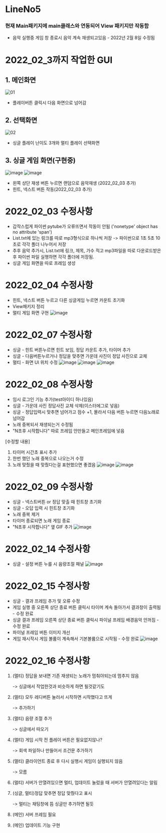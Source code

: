 # LineNo5

### 현재 Main패키지에 main클래스와 연동되어 View 패키지만 작동함
 * 음악 실행중 게임 창 종료시 음악 계속 재생되고있음 - 2022년 2월 8일 수정됨
# 2022_02_3까지 작업한 GUI
## 1. 메인화면
![01](https://user-images.githubusercontent.com/76654360/151514062-cec0e935-dec5-4767-bb2e-a54ebca71ad8.jpg)
  * 플레이버튼 클릭시 다음 화면으로 넘어감

## 2. 선택화면
![02](https://user-images.githubusercontent.com/76654360/151514145-558a90bb-3182-4ed4-b84e-18d69086f530.jpg)
  * 싱글 플레이 난이도 3개와 멀티 플레이 선택화면

## 3. 싱글 게임 화면(구현중)
![image](https://user-images.githubusercontent.com/76654360/152303822-9da3b317-9ef0-4c16-9904-4d91474b86a4.png)
![image](https://user-images.githubusercontent.com/76654360/152303862-5e74632e-2bcc-4cbb-8437-551f438eed5a.png)
  * 왼쪽 상단 재생 버튼 누르면 랜덤으로 음악재생 (2022_02_03 추가)
  * 힌트, 넥스트 버튼 작동(2022_02_03 추가)

    
# 2022_02_03 수정사항
 * 갑작스럽게 파이썬 pytube가 오류뜨면서 작동이 안됨 ('nonetype' object has no attribute 'span')
 * List.txt에 있는 링크를 따로 mp3형식으로 하나씩 저장 -> 파이썬으로 1초 5초 10초로 각각 폴더 나누어서 저장
 * 추후 음악 추가시, List.txt에 링크, 제목, 가수 적고 mp3파일을 따로 다운로드받은 후 파이썬 파일 실행하면 각각 폴더에 저장됨.
 * 싱글 게임 화면을 따로 프레임 생성

# 2022_02_04 수정사항
 * 힌트, 넥스트 버튼 누르고 다른 싱글게임 누르면 카운트 초기화
 * View패키지 정리
 * 멀티 게임 화면 구현
![image](https://user-images.githubusercontent.com/76654360/152489100-b98f89db-e4d1-40a6-92dd-1cb9252ccf93.png)


# 2022_02_07 수정사항
 * 싱글 - 힌트 버튼누르면 힌트 보임, 정답 카운트 추가, 타이머 추가
 * 싱글 - 다음버튼누르거나 정답을 맞추면 가운데 사진이 정답 사진으로 교체
 * 멀티 - 화면 UI 위치 수정
![image](https://user-images.githubusercontent.com/76654360/152748830-6c831a11-5955-4227-9986-3d1227f80b59.png)
![image](https://user-images.githubusercontent.com/76654360/152748892-fb37e5a8-f20a-490c-8226-8c3a7f81ef24.png)
![image](https://user-images.githubusercontent.com/76654360/152748973-1706abed-4d1c-4548-b4b4-539fa6a6ce34.png)

# 2022_02_08 수정사항
 * 임시 로그인 기능 추가(test아이디 하나있음)
 * 싱글 - 가운데 사진 정답사진 교체 삭제(이스터에그로 넣음)
 * 싱글 - 정답입력시 맞추면 넘어가고 점수 +1, 몰라서 다음 버튼 누르면 다음노래로 넘어감
 * 노래 중복되서 재생되는거 수정됨
 * "N초후 시작합니다" 따로 프레임 안만들고 메인프레임에 넣음

 [수정할 내용]
 1. 타이머 시간초 표시 추가
 2. 한번 했던 노래 중복으로 나오는거 수정
 3. 노래 맞췄을 때 맞췄다는걸 표현했으면 좋겠음
![image](https://user-images.githubusercontent.com/76654360/152946903-4fdb9b56-3a85-4b38-9d86-7194453d10e1.png)
![image](https://user-images.githubusercontent.com/76654360/152946295-6a46b3d9-0197-46cb-a105-b22cac618bf8.png)

# 2022_02_09 수정사항
 * 싱글 - 넥스트버튼 or 정답 맞출 때 힌트창 초기화
 * 싱글 - 오답 입력 시 힌트창 초기화
 * 노래 중복 제거
 * 타이머 종료되면 노래 게임 종료
 * "N초후 시작합니다" 옆 GIF 추가
 ![image](https://user-images.githubusercontent.com/76654360/153159567-52d4f95a-55bb-4364-945b-d59dd1ee9778.png)

# 2022_02_14 수정사항
 * 싱글 - 설정 버튼 누를 시 음량조절 패널 
![image](https://user-images.githubusercontent.com/76654360/153828838-e55e235c-5035-48cb-890b-30cf0da94768.png)

# 2022_02_15 수정사항
 * 싱글 - 결과 프레임 추가 및 오류 수정
 * 게임 실행 중 오른쪽 상단 종료 버튼 클릭시 타이머 계속 돌아가서 결과창이 출력됨 - 수정 완료
 * 싱글 결과 프레임 오른쪽 상단 종료 버튼 클릭시 파이널 프레임 배경음악 안꺼짐 - 수정 완료
 * 파이널 프레임 버튼 이미지 개선
 * 게임 재시작시 게임 볼륨이 계속해서 기본볼륨으로 시작됨 - 수정 완료
 ![image](https://user-images.githubusercontent.com/76654360/154022798-8d8fbb02-6461-4413-ae03-6591cbe1d941.png)

# 2022_02_16 수정사항
1. (멀티) 정답을 보내면 기존 재생되는 노래가 멈춰야되는데 멈추지 않음

   -> 싱글에서 작업한것과 비슷하게 하면 될것같기도
2. (멀티) 모두 레디버튼 눌러서 시작하면 시작했다고 뜨게


   -> 추가하기
3. (멀티) 음량 조절 추가


   -> 싱글에서 따오기
4. (멀티) 게임 시작 전 플레이 버튼은 필요없지않나?


   -> 회색 파일하나 만들어서 조건문 추가하기
5. (멀티) 클라이언트 종료 후 다시 실행시 게임이 실행되지 않음


   -> 모름
6.  (멀티) 서버가 안열려있으면 멀티, 업데이트 눌렀을 때 서버가 안열려있다는 알림


8. (싱글, 멀티)정답 맞추면 정답 맞췄다고 표시


   -> 멀티는 채팅창에 뜸 싱글만 추가하면 될듯
8. (메인) 서버 프레임 필요
9. (메인) 업데이트 기능 구현
